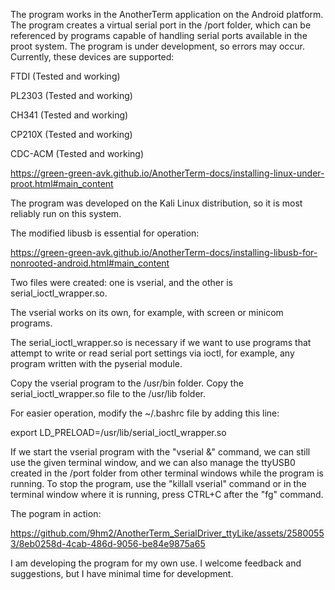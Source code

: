 The program works in the AnotherTerm application on the Android platform. The program creates a virtual serial port in the /port folder, which can be referenced by programs capable of handling serial ports available in the proot system. The program is under development, so errors may occur. Currently, these devices are supported:

FTDI (Tested and working)

PL2303 (Tested and working)

CH341 (Tested and working)

CP210X (Tested and working)

CDC-ACM (Tested and working)

https://green-green-avk.github.io/AnotherTerm-docs/installing-linux-under-proot.html#main_content

The program was developed on the Kali Linux distribution, so it is most reliably run on this system.

The modified libusb is essential for operation:

https://green-green-avk.github.io/AnotherTerm-docs/installing-libusb-for-nonrooted-android.html#main_content

Two files were created: one is vserial, and the other is serial_ioctl_wrapper.so.

The vserial works on its own, for example, with screen or minicom programs.

The serial_ioctl_wrapper.so is necessary if we want to use programs that attempt to write or read serial port settings via ioctl, for example, any program written with the pyserial module.

Copy the vserial program to the /usr/bin folder.
Copy the serial_ioctl_wrapper.so file to the /usr/lib folder.

For easier operation, modify the ~/.bashrc file by adding this line:

export LD_PRELOAD=/usr/lib/serial_ioctl_wrapper.so

If we start the vserial program with the "vserial &" command, we can still use the given terminal window, and we can also manage the ttyUSB0 created in the /port folder from other terminal windows while the program is running. To stop the program, use the "killall vserial" command or in the terminal window where it is running, press CTRL+C after the "fg" command.


The pogram in action:



https://github.com/9hm2/AnotherTerm_SerialDriver_ttyLike/assets/25800553/8eb0258d-4cab-486d-9056-be84e9875a65





I am developing the program for my own use. I welcome feedback and suggestions, but I have minimal time for development.


